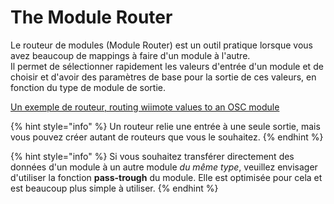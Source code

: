 # The Module Router

Le routeur de modules \(Module Router\) est un outil pratique lorsque vous avez beaucoup de mappings à faire d'un module à l'autre.  
Il permet de sélectionner rapidement les valeurs d'entrée d'un module et de choisir et d'avoir des paramètres de base pour la sortie de ces valeurs, en fonction du type de module de sortie.

[Un exemple de routeur, routing wiimote values to an OSC module](https://github.com/benkuper/Chataigne-docs/tree/ab5370b2fd60ed789d9b54344b16213d78f24644/.gitbook/assets/router.png)

{% hint style="info" %}
Un routeur relie une entrée à une seule sortie, mais vous pouvez créer autant de routeurs que vous le souhaitez.
{% endhint %}

{% hint style="info" %}
Si vous souhaitez transférer directement des données d'un module à un autre module _du même type_, veuillez envisager d'utiliser la fonction **pass-trough** du module. Elle est optimisée pour cela et est beaucoup plus simple à utiliser.
{% endhint %}

